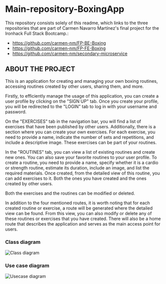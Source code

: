 # Main-repository-BoxingApp
This repository consists solely of this readme, which links to the three repositories that are part of Carmen Navarro Martínez's final project for the Ironhack Full Stack Bootcamp.:
- https://github.com/carmen-nm/FP-BE-Boxing
- https://github.com/carmen-nm/FP-FE-Boxing
- https://github.com/carmen-nm/secondary-microservice

## ABOUT THE PROJECT
This is an application for creating and managing your own boxing routines, accessing routines created by other users, sharing them, and more.

Firstly, to efficiently manage the usage of this application, you can create a user profile by clicking on the "SIGN UP" tab. Once you create your profile, you will be redirected to the "LOGIN" tab to log in with your username and password.

On the "EXERCISES" tab in the navigation bar, you will find a list of exercises that have been published by other users. Additionally, there is a section where you can create your own exercises. For each exercise, you need to provide a name, indicate the number of sets and repetitions, and include a descriptive image. These exercises can be part of your routines.

In the "ROUTINES" tab, you can view a list of existing routines and create new ones. You can also save your favorite routines to your user profile. To create a routine, you need to provide a name, specify whether it is a cardio or strength routine, estimate its duration, include an image, and list the required materials. Once created, from the detailed view of this routine, you can add exercises to it. Both the ones you have created and the ones created by other users.

Both the exercises and the routines can be modified or deleted.

In addition to the four mentioned routes, it is worth noting that for each created routine or exercise, a route will be generated where the detailed view can be found. From this view, you can also modify or delete any of these routines or exercises that you have created. There will also be a home route that describes the application and serves as the main access point for users.

### Class diagram

![Class diagram](https://github.com/carmen-nm/FP-main-repository/assets/111683922/0dbc5372-ce63-4897-b31f-a022c9525011)


### Use case diagram

![Usecase diagram](https://github.com/carmen-nm/FP-main-repository/assets/111683922/6f270782-cca6-4b17-90ff-2638152d86a3)

